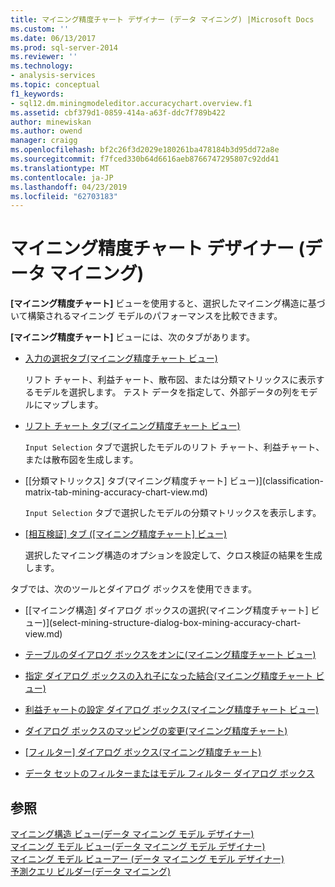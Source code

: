 ```yaml
---
title: マイニング精度チャート デザイナー (データ マイニング) |Microsoft Docs
ms.custom: ''
ms.date: 06/13/2017
ms.prod: sql-server-2014
ms.reviewer: ''
ms.technology:
- analysis-services
ms.topic: conceptual
f1_keywords:
- sql12.dm.miningmodeleditor.accuracychart.overview.f1
ms.assetid: cbf379d1-0859-414a-a63f-ddc7f789b422
author: minewiskan
ms.author: owend
manager: craigg
ms.openlocfilehash: bf2c26f3d2029e180261ba478184b3d95dd72a8e
ms.sourcegitcommit: f7fced330b64d6616aeb8766747295807c92dd41
ms.translationtype: MT
ms.contentlocale: ja-JP
ms.lasthandoff: 04/23/2019
ms.locfileid: "62703183"
---
```

# <a name="mining-accuracy-chart-designer-data-mining"></a>マイニング精度チャート デザイナー (データ マイニング)
  **[マイニング精度チャート]** ビューを使用すると、選択したマイニング構造に基づいて構築されるマイニング モデルのパフォーマンスを比較できます。  
  
 **[マイニング精度チャート]** ビューには、次のタブがあります。  
  
-   [入力の選択タブ&#40;マイニング精度チャート ビュー&#41;](input-selection-tab-mining-accuracy-chart-view.md)  
  
     リフト チャート、利益チャート、散布図、または分類マトリックスに表示するモデルを選択します。 テスト データを指定して、外部データの列をモデルにマップします。  
  
-   [リフト チャート タブ&#40;マイニング精度チャート ビュー&#41;](lift-chart-tab-mining-accuracy-chart-view.md)  
  
     `Input Selection` タブで選択したモデルのリフト チャート、利益チャート、または散布図を生成します。  
  
-   [[分類マトリックス] タブ&#40;マイニング精度チャート] ビュー&#41;](classification-matrix-tab-mining-accuracy-chart-view.md)  
  
     `Input Selection` タブで選択したモデルの分類マトリックスを表示します。  
  
-   [[相互検証] タブ ([マイニング精度チャート] ビュー)](cross-validation-tab-mining-accuracy-chart-view.md)  
  
     選択したマイニング構造のオプションを設定して、クロス検証の結果を生成します。  
  
 タブでは、次のツールとダイアログ ボックスを使用できます。  
  
-   [[マイニング構造] ダイアログ ボックスの選択&#40;マイニング精度チャート] ビュー&#41;](select-mining-structure-dialog-box-mining-accuracy-chart-view.md)  
  
-   [テーブルのダイアログ ボックスをオンに&#40;マイニング精度チャート ビュー&#41;](select-table-dialog-box-mining-accuracy-chart-view.md)  
  
-   [指定 ダイアログ ボックスの入れ子になった結合&#40;マイニング精度チャート ビュー&#41;](specify-nested-join-dialog-box-mining-accuracy-chart-view.md)  
  
-   [利益チャートの設定 ダイアログ ボックス&#40;マイニング精度チャート ビュー&#41;](profit-chart-settings-dialog-box-mining-accuracy-chart-view.md)  
  
-   [ダイアログ ボックスのマッピングの変更&#40;マイニング精度チャート&#41;](modify-mapping-dialog-box-mining-accuracy-chart.md)  
  
-   [[フィルター] ダイアログ ボックス&#40;マイニング精度チャート&#41;](filter-dialog-box-mining-accuracy-chart.md)  
  
-   [データ セットのフィルターまたはモデル フィルター ダイアログ ボックス](data-set-filter-or-model-filter-dialog-box.md)  
  
## <a name="see-also"></a>参照  
 [マイニング構造 ビュー&#40;データ マイニング モデル デザイナー&#41;](mining-structure-view-data-mining-model-designer.md)   
 [マイニング モデル ビュー&#40;データ マイニング モデル デザイナー&#41;](mining-models-view-data-mining-model-designer.md)   
 [マイニング モデル ビューアー (データ マイニング モデル デザイナー)](mining-model-viewers-data-mining-model-designer.md)   
 [予測クエリ ビルダー&#40;データ マイニング&#41;](prediction-query-builder-data-mining.md)  
  
  
